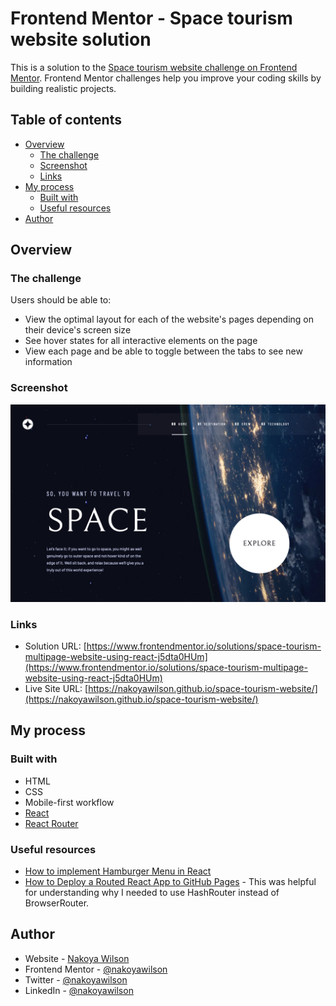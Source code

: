 # Frontend Mentor - Space tourism website solution

This is a solution to the [Space tourism website challenge on Frontend Mentor](https://www.frontendmentor.io/challenges/space-tourism-multipage-website-gRWj1URZ3). Frontend Mentor challenges help you improve your coding skills by building realistic projects.

## Table of contents

- [Overview](#overview)
  - [The challenge](#the-challenge)
  - [Screenshot](#screenshot)
  - [Links](#links)
- [My process](#my-process)
  - [Built with](#built-with)
  - [Useful resources](#useful-resources)
- [Author](#author)

## Overview

### The challenge

Users should be able to:

- View the optimal layout for each of the website's pages depending on their device's screen size
- See hover states for all interactive elements on the page
- View each page and be able to toggle between the tabs to see new information

### Screenshot

![](./public/assets/screenshot.png)

### Links

- Solution URL: [https://www.frontendmentor.io/solutions/space-tourism-multipage-website-using-react-j5dta0HUm](https://www.frontendmentor.io/solutions/space-tourism-multipage-website-using-react-j5dta0HUm)
- Live Site URL: [https://nakoyawilson.github.io/space-tourism-website/](https://nakoyawilson.github.io/space-tourism-website/)

## My process

### Built with

- HTML
- CSS
- Mobile-first workflow
- [React](https://reactjs.org/)
- [React Router](https://reactrouter.com/)

### Useful resources

- [How to implement Hamburger Menu in React](https://ibaslogic.com/how-to-add-hamburger-menu-in-react/)
- [How to Deploy a Routed React App to GitHub Pages](https://www.freecodecamp.org/news/deploy-a-react-app-to-github-pages/) - This was helpful for understanding why I needed to use HashRouter instead of BrowserRouter.

## Author

- Website - [Nakoya Wilson](https://nakoyawilson.netlify.app/)
- Frontend Mentor - [@nakoyawilson](https://www.frontendmentor.io/profile/nakoyawilson)
- Twitter - [@nakoyawilson](https://twitter.com/nakoyawilson)
- LinkedIn - [@nakoyawilson](https://www.linkedin.com/in/nakoyawilson/)
